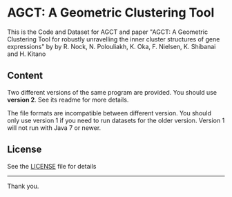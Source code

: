 ﻿# AGCT: A Geometric Clustering Tool
This is the Code and Dataset for AGCT and paper  "AGCT: A Geometric Clustering Tool for robustly unravelling the inner cluster structures of gene expressions" by by R. Nock, N. Polouliakh, K. Oka, F. Nielsen, K. Shibanai and H. Kitano

## Content
Two different versions of the same program are provided. You should use **version 2**. See its readme for more details.

The file formats are incompatible between different version. You should only use version 1 if you need to run datasets for the older version. Version 1 will not run with Java 7 or newer.

## License

See the [LICENSE](./LICENSE) file for details

---

Thank you.




